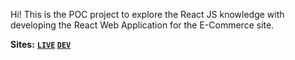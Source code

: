 Hi! This is the POC project to explore the React JS knowledge with developing the React Web Application for the E-Commerce site.

**Sites:** **[`LIVE`](https://seenivasanbalakrishnan.github.io/ai-mirror-react-poc/live) [`DEV`](https://seenivasanbalakrishnan.github.io/ai-mirror-react-poc/dev)**
